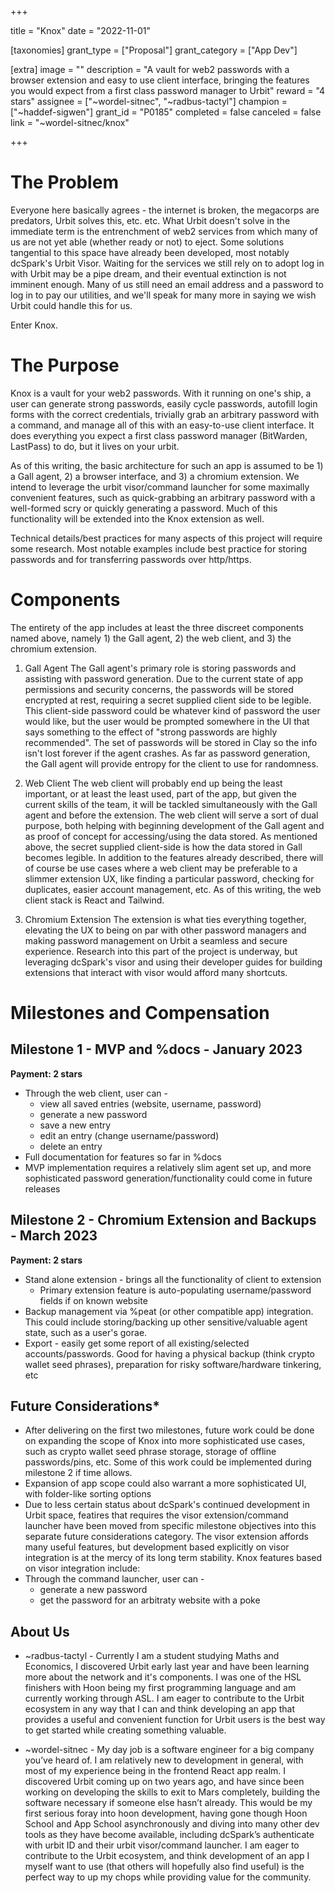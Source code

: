 +++

title = "Knox"
date = "2022-11-01"

[taxonomies]
grant_type = ["Proposal"]
grant_category = ["App Dev"]

[extra]
image = ""
description = "A vault for web2 passwords with a browser extension and easy to use client interface, bringing the features you would expect from a first class password manager to Urbit"
reward = "4 stars"
assignee = ["~wordel-sitnec", "~radbus-tactyl"]
champion = ["~haddef-sigwen"]
grant_id = "P0185"
completed = false
canceled = false
link = "~wordel-sitnec/knox"

+++

# The Problem

Everyone here basically agrees - the internet is broken, the megacorps are predators, Urbit solves this, etc. etc. What Urbit doesn't solve in the immediate term is the entrenchment of web2 services from which many of us are not yet able (whether ready or not) to eject. Some solutions tangential to this space have already been developed, most notably dcSpark's Urbit Visor. Waiting for the services we still rely on to adopt log in with Urbit may be a pipe dream, and their eventual extinction is not imminent enough. Many of us still need an email address and a password to log in to pay our utilities, and we'll speak for many more in saying we wish Urbit could handle this for us.

Enter Knox.

# The Purpose

Knox is a vault for your web2 passwords. With it running on one's ship, a user can generate strong passwords, easily cycle passwords, autofill login forms with the correct credentials, trivially grab an arbitrary password with a command, and manage all of this with an easy-to-use client interface. It does everything you expect a first class password manager (BitWarden, LastPass) to do, but it lives on your urbit.

As of this writing, the basic architecture for such an app is assumed to be 1) a Gall agent, 2) a browser interface, and 3) a chromium extension. We intend to leverage the urbit visor/command launcher for some maximally convenient features, such as quick-grabbing an arbitrary password with a well-formed scry or quickly generating a password. Much of this functionality will be extended into the Knox extension as well.

Technical details/best practices for many aspects of this project will require some research. Most notable examples include best practice for storing passwords and for transferring passwords over http/https.

# Components

The entirety of the app includes at least the three discreet components named above, namely 1) the Gall agent, 2) the web client, and 3) the chromium extension.

1. Gall Agent
The Gall agent's primary role is storing passwords and assisting with password generation. Due to the current state of app  permissions and security concerns, the passwords will be stored encrypted at rest, requiring a secret supplied client side to be legible. This client-side password could be whatever kind of password the user would like, but the user would be prompted somewhere in the UI that says something to the effect of "strong passwords are highly recommended". The set of passwords will be stored in Clay so the info isn't lost forever if the agent crashes. As far as password generation, the Gall agent will provide entropy for the client to use for randomness.

2. Web Client
The web client will probably end up being the least important, or at least the least used, part of the app, but given the current skills of the team, it will be tackled simultaneously with the Gall agent and before the extension. The web client will serve a sort of dual purpose, both helping with beginning development of the Gall agent and as proof of concept for accessing/using the data stored. As mentioned above, the secret supplied client-side is how the data stored in Gall becomes legible. In addition to the features already described, there will of course be use cases where a web client may be preferable to a slimmer extension UX, like finding a particular password, checking for duplicates, easier account management, etc. As of this writing, the web client stack is React and Tailwind.

3. Chromium Extension
The extension is what ties everything together, elevating the UX to being on par with other password managers and making password management on Urbit a seamless and secure experience. Research into this part of the project is underway, but leveraging dcSpark's visor and using their developer guides for building extensions that interact with visor would afford many shortcuts.

# Milestones and Compensation
## Milestone 1 - MVP and %docs - January 2023
**Payment: 2 stars**
- Through the web client, user can -
    - view all saved entries (website, username, password)
    - generate a new password
    - save a new entry
    - edit an entry (change username/password)
    - delete an entry
- Full documentation for features so far in %docs
- MVP implementation requires a relatively slim agent set up, and more sophisticated password generation/functionality could come in future releases

## Milestone 2 - Chromium Extension and Backups - March 2023
**Payment: 2 stars**
- Stand alone extension - brings all the functionality of client to extension
    - Primary extension feature is auto-populating username/password fields if on known website
- Backup management via %peat (or other compatible app) integration. This could include storing/backing up other sensitive/valuable agent state, such as a user's gorae.
- Export - easily get some report of all existing/selected accounts/passwords. Good for having a physical backup (think crypto wallet seed phrases), preparation for risky software/hardware tinkering, etc

## Future Considerations*
- After delivering on the first two milestones, future work could be done on expanding the scope of Knox into more sophisticated use cases, such as crypto wallet seed phrase storage, storage of offline passwords/pins, etc. Some of this work could be implemented during milestone 2 if time allows.
- Expansion of app scope could also warrant a more sophisticated UI, with folder-like sorting options
- Due to less certain status about dcSpark's continued development in Urbit space, featires that requires the visor extension/command launcher have been moved from specific milestone objectives into this separate future considerations category. The visor extension affords many useful features, but development based explicitly on visor integration is at the mercy of its long term stability. Knox features based on visor integration include:
- Through the command launcher, user can -
   - generate a new password
   - get the password for an arbitraty website with a poke

## About Us

- ~radbus-tactyl - Currently I am a student studying Maths and Economics, I discovered Urbit early last year and have been learning more about the network and it's components. I was one of the HSL finishers with Hoon being my first programming language and am currently working through ASL. I am eager to contribute to the Urbit ecosystem in any way that I can and think developing an app that provides a useful and convenient function for Urbit users is the best way to get started while creating something valuable.

- ~wordel-sitnec - My day job is a software engineer for a big company you’ve heard of. I am relatively new to development in general, with most of my experience being in the frontend React app realm. I discovered Urbit coming up on two years ago, and have since been working on developing the skills to exit to Mars completely, building the software necessary if someone else hasn’t already. This would be my first serious foray into hoon development, having gone though Hoon School and App School asynchronously and diving into many other dev tools as they have become available, including dcSpark’s authenticate with urbit ID and their urbit visor/command launcher. I am eager to contribute to the Urbit ecosystem, and think development of an app I myself want to use (that others will hopefully also find useful) is the perfect way to up my chops while providing value for the community.